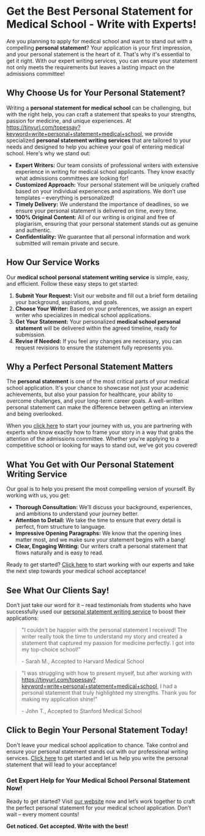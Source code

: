 # Get the Best Personal Statement for Medical School - Write with Experts!

Are you planning to apply for medical school and want to stand out with a compelling **personal statement**? Your application is your first impression, and your personal statement is the heart of it. That's why it's essential to get it right. With our expert writing services, you can ensure your statement not only meets the requirements but leaves a lasting impact on the admissions committee!

## Why Choose Us for Your Personal Statement?

Writing a **personal statement for medical school** can be challenging, but with the right help, you can craft a statement that speaks to your strengths, passion for medicine, and unique experiences. At https://tinyurl.com/topessay?keyword=write+personal+statement+medical+school, we provide specialized **personal statement writing services** that are tailored to your needs and designed to help you achieve your goal of entering medical school. Here's why we stand out:

- **Expert Writers:** Our team consists of professional writers with extensive experience in writing for medical school applicants. They know exactly what admissions committees are looking for!
- **Customized Approach:** Your personal statement will be uniquely crafted based on your individual experiences and aspirations. We don’t use templates – everything is personalized!
- **Timely Delivery:** We understand the importance of deadlines, so we ensure your personal statement is delivered on time, every time.
- **100% Original Content:** All of our writing is original and free of plagiarism, ensuring that your personal statement stands out as genuine and authentic.
- **Confidentiality:** We guarantee that all personal information and work submitted will remain private and secure.

## How Our Service Works

Our **medical school personal statement writing service** is simple, easy, and efficient. Follow these easy steps to get started:

1. **Submit Your Request:** Visit our website and fill out a brief form detailing your background, aspirations, and goals.
2. **Choose Your Writer:** Based on your preferences, we assign an expert writer who specializes in medical school applications.
3. **Get Your Statement:** Your personalized **medical school personal statement** will be delivered within the agreed timeline, ready for submission.
4. **Revise if Needed:** If you feel any changes are necessary, you can request revisions to ensure the statement fully represents you.

## Why a Perfect Personal Statement Matters

The **personal statement** is one of the most critical parts of your medical school application. It's your chance to showcase not just your academic achievements, but also your passion for healthcare, your ability to overcome challenges, and your long-term career goals. A well-written personal statement can make the difference between getting an interview and being overlooked.

When you [click here](https://tinyurl.com/topessay?keyword=write+personal+statement+medical+school) to start your journey with us, you are partnering with experts who know exactly how to frame your story in a way that grabs the attention of the admissions committee. Whether you're applying to a competitive school or looking for ways to stand out, we’ve got you covered!

## What You Get with Our Personal Statement Writing Service

Our goal is to help you present the most compelling version of yourself. By working with us, you get:

- **Thorough Consultation:** We’ll discuss your background, experiences, and ambitions to understand your journey better.
- **Attention to Detail:** We take the time to ensure that every detail is perfect, from structure to language.
- **Impressive Opening Paragraphs:** We know that the opening lines matter most, and we make sure your statement begins with a bang!
- **Clear, Engaging Writing:** Our writers craft a personal statement that flows naturally and is easy to read.

Ready to get started? [Click here](https://tinyurl.com/topessay?keyword=write+personal+statement+medical+school) to start working with our experts and take the next step towards your medical school acceptance!

## See What Our Clients Say!

Don’t just take our word for it – read testimonials from students who have successfully used our [personal statement writing service](https://tinyurl.com/topessay?keyword=write+personal+statement+medical+school) to boost their applications:

> "I couldn't be happier with the personal statement I received! The writer really took the time to understand my story and created a statement that captured my passion for medicine perfectly. I got into my top-choice school!"
> 
> <footer>- Sarah M., Accepted to Harvard Medical School</footer>

> "I was struggling with how to present myself, but after working with https://tinyurl.com/topessay?keyword=write+personal+statement+medical+school, I had a personal statement that truly highlighted my strengths. Thank you for making my application shine!"
> 
> <footer>- John T., Accepted to Stanford Medical School</footer>

## Click to Begin Your Personal Statement Today!

Don't leave your medical school application to chance. Take control and ensure your personal statement stands out with our professional writing services. [Click here](https://tinyurl.com/topessay?keyword=write+personal+statement+medical+school) to get started and let us help you write the personal statement that will lead to your acceptance!

### Get Expert Help for Your Medical School Personal Statement Now!

Ready to get started? Visit [our website](https://tinyurl.com/topessay?keyword=write+personal+statement+medical+school) now and let’s work together to craft the perfect personal statement for your medical school application. Don’t wait – every moment counts!

**Get noticed. Get accepted. Write with the best!**
